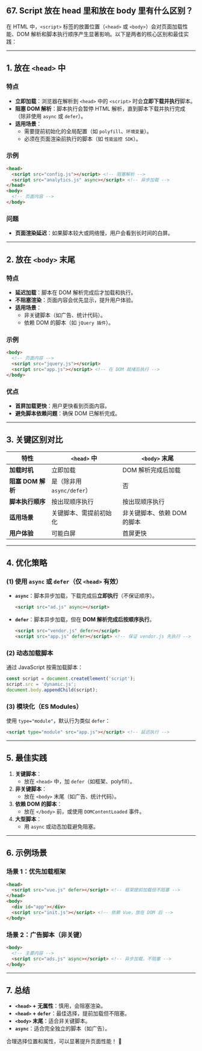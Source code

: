 ## 67. Script 放在 head 里和放在 body 里有什么区别？

在 HTML 中，`<script>` 标签的放置位置（`<head>` 或 `<body>`）会对页面加载性能、DOM 解析和脚本执行顺序产生显著影响。以下是两者的核心区别和最佳实践：

---

## **1. 放在 `<head>` 中**
### **特点**
- **立即加载**：浏览器在解析到 `<head>` 中的 `<script>` 时会**立即下载并执行**脚本。
- **阻塞 DOM 解析**：脚本执行会暂停 HTML 解析，直到脚本下载并执行完成（除非使用 `async` 或 `defer`）。
- **适用场景**：
    - 需要提前初始化的全局配置（如 `polyfill`、`环境变量`）。
    - 必须在页面渲染前执行的脚本（如 `性能监控 SDK`）。

### **示例**
```html
<head>
  <script src="config.js"></script> <!-- 阻塞解析 -->
  <script src="analytics.js" async></script> <!-- 异步加载 -->
</head>
<body>
  <!-- 页面内容 -->
</body>
```

### **问题**
- **页面渲染延迟**：如果脚本较大或网络慢，用户会看到长时间的白屏。

---

## **2. 放在 `<body>` 末尾**
### **特点**
- **延迟加载**：脚本在 DOM 解析完成后才加载和执行。
- **不阻塞渲染**：页面内容会优先显示，提升用户体验。
- **适用场景**：
    - 非关键脚本（如广告、统计代码）。
    - 依赖 DOM 的脚本（如 `jQuery 插件`）。

### **示例**
```html
<body>
  <!-- 页面内容 -->
  <script src="jquery.js"></script>
  <script src="app.js"></script> <!-- 在 DOM 就绪后执行 -->
</body>
```

### **优点**
- **首屏加载更快**：用户更快看到页面内容。
- **避免脚本依赖问题**：确保 DOM 已解析完成。

---

## **3. 关键区别对比**
| **特性**               | **`<head>` 中**                | **`<body>` 末尾**              |
|------------------------|--------------------------------|--------------------------------|
| **加载时机**           | 立即加载                       | DOM 解析完成后加载             |
| **阻塞 DOM 解析**      | 是（除非用 `async/defer`）     | 否                             |
| **脚本执行顺序**       | 按出现顺序执行                 | 按出现顺序执行                 |
| **适用场景**           | 关键脚本、需提前初始化         | 非关键脚本、依赖 DOM 的脚本    |
| **用户体验**           | 可能白屏                       | 首屏更快                       |

---

## **4. 优化策略**
### **(1) 使用 `async` 或 `defer`（仅 `<head>` 有效）**
- **`async`**：脚本异步加载，下载完成后**立即执行**（不保证顺序）。
  ```html
  <script src="ad.js" async></script>
  ```
- **`defer`**：脚本异步加载，但在 **DOM 解析完成后按顺序执行**。
  ```html
  <script src="vendor.js" defer></script>
  <script src="app.js" defer></script> <!-- 保证 vendor.js 先执行 -->
  ```

### **(2) 动态加载脚本**
通过 JavaScript 按需加载脚本：
```typescript
const script = document.createElement('script');
script.src = 'dynamic.js';
document.body.appendChild(script);
```

### **(3) 模块化（ES Modules）**
使用 `type="module"`，默认行为类似 `defer`：
```html
<script type="module" src="app.js"></script> <!-- 延迟执行 -->
```

---

## **5. 最佳实践**
1. **关键脚本**：
    - 放在 `<head>` 中，加 `defer`（如框架、polyfill）。
2. **非关键脚本**：
    - 放在 `<body>` 末尾（如广告、统计代码）。
3. **依赖 DOM 的脚本**：
    - 放在 `</body>` 前，或使用 `DOMContentLoaded` 事件。
4. **大型脚本**：
    - 用 `async` 或动态加载避免阻塞。

---

## **6. 示例场景**
### **场景 1：优先加载框架**
```html
<head>
  <script src="vue.js" defer></script> <!-- 框架提前加载但不阻塞 -->
</head>
<body>
  <div id="app"></div>
  <script src="init.js"></script> <!-- 依赖 Vue，放在 DOM 后 -->
</body>
```

### **场景 2：广告脚本（非关键）**
```html
<body>
  <!-- 主要内容 -->
  <script src="ads.js" async></script> <!-- 异步加载，不阻塞 -->
</body>
```

---

## **7. 总结**
- **`<head>` + 无属性**：慎用，会阻塞渲染。
- **`<head>` + `defer`**：最佳选择，提前加载但不阻塞。
- **`<body>` 末尾**：适合非关键脚本。
- **`async`**：适合完全独立的脚本（如广告）。

合理选择位置和属性，可以显著提升页面性能！ 🚀